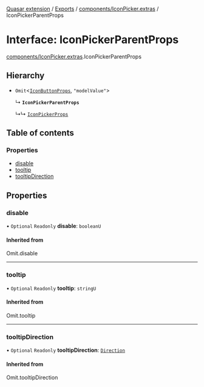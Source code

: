 [Quasar extension](../index.md) / [Exports](../modules.md) / [components/IconPicker.extras](../modules/components_IconPicker_extras.md) / IconPickerParentProps

# Interface: IconPickerParentProps

[components/IconPicker.extras](../modules/components_IconPicker_extras.md).IconPickerParentProps

## Hierarchy

- `Omit`<[`IconButtonProps`](components_IconButton_extras.IconButtonProps.md), ``"modelValue"``\>

  ↳ **`IconPickerParentProps`**

  ↳↳ [`IconPickerProps`](components_IconPicker_extras.IconPickerProps.md)

## Table of contents

### Properties

- [disable](components_IconPicker_extras.IconPickerParentProps.md#disable)
- [tooltip](components_IconPicker_extras.IconPickerParentProps.md#tooltip)
- [tooltipDirection](components_IconPicker_extras.IconPickerParentProps.md#tooltipdirection)

## Properties

### disable

• `Optional` `Readonly` **disable**: `booleanU`

#### Inherited from

Omit.disable

___

### tooltip

• `Optional` `Readonly` **tooltip**: `stringU`

#### Inherited from

Omit.tooltip

___

### tooltipDirection

• `Optional` `Readonly` **tooltipDirection**: [`Direction`](../modules/components_Tooltip_extras.md#direction)

#### Inherited from

Omit.tooltipDirection
